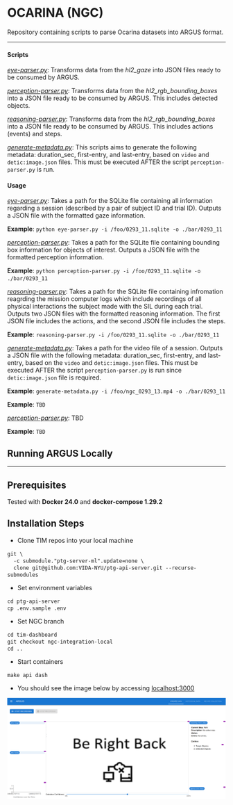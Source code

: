# OCARINA (NGC)

Repository containing scripts to parse Ocarina datasets into ARGUS format. 

---

#### Scripts

[*eye-parser.py*](https://github.com/VIDA-NYU/PTG-TA2-Parsers/blob/main/ngc-ocarina/eye-parser.py): Transforms data from the *hl2_gaze* into JSON files ready to be consumed by ARGUS.

[*perception-parser.py*](https://github.com/VIDA-NYU/PTG-TA2-Parsers/blob/main/ngc-ocarina/perception-parser.py): Transforms data from the *hl2_rgb_bounding_boxes* into a JSON file ready to be consumed by ARGUS. This includes detected objects.


[*reasoning-parser.py*](https://github.com/VIDA-NYU/PTG-TA2-Parsers/blob/main/ngc-ocarina/reasoning-parser.py): Transforms data from the *hl2_rgb_bounding_boxes* into a JSON file ready to be consumed by ARGUS. This includes actions (events) and steps.

[*generate-metadata.py*](https://github.com/VIDA-NYU/PTG-TA2-Parsers/blob/main/ngc-ocarina/generate-metadata.py): This scripts aims to generate the following metadata: duration_sec, first-entry, and last-entry, based on ``video`` and ``detic:image.json`` files. This must be executed AFTER the script ``perception-parser.py`` is run.

#### Usage

[*eye-parser.py*](https://github.com/VIDA-NYU/PTG-TA2-Parsers/blob/main/ngc-ocarina/eye-parser.py): Takes a path for the SQLite file containing all information regarding a session (described by a pair of subject ID and trial ID). Outputs a JSON file with the formatted gaze information. 

**Example**: `python eye-parser.py -i /foo/0293_11.sqlite -o ./bar/0293_11`

[*perception-parser.py*](https://github.com/VIDA-NYU/PTG-TA2-Parsers/blob/main/ngc-ocarina/perception-parser.py): Takes a path for the SQLite file containing bounding box information for objects of interest. Outputs a JSON file with the formatted perception information. 

**Example**: `python perception-parser.py -i /foo/0293_11.sqlite -o ./bar/0293_11`

[*reasoning-parser.py*](https://github.com/VIDA-NYU/PTG-TA2-Parsers/blob/main/ngc-ocarina/reasoning-parser.py): Takes a path for the SQLite file containing infromation reagrding the mission computer logs which include recordings of all physical interactions the subject made with the SIL during each trial. Outputs two JSON files with the formatted reasoning information. The first JSON file includes the actions, and the second JSON file includes the steps.

**Example**: `reasoning-parser.py -i /foo/0293_11.sqlite -o ./bar/0293_11`

[*generate-metadata.py*](https://github.com/VIDA-NYU/PTG-TA2-Parsers/blob/main/ngc-ocarina/generate-metadata.py): Takes a path for the video file of a session. Outputs a JSON file with the following metadata: duration_sec, first-entry, and last-entry, based on the ``video`` and ``detic:image.json`` files. This must be executed AFTER the script ``perception-parser.py`` is run since ``detic:image.json`` file is required.

**Example**: `generate-metadata.py -i /foo/ngc_0293_13.mp4 -o ./bar/0293_11`

**Example**: `TBD`


[*perception-parser.py*](https://github.com/VIDA-NYU/PTG-TA2-Parsers/blob/main/ngc-ocarina/eye-parser.py): TBD

**Example**: `TBD`


## Running ARGUS Locally

----

## Prerequisites

Tested with **Docker 24.0** and **docker-compose 1.29.2**


## Installation Steps

- Clone TIM repos into your local machine

```
git \
  -c submodule."ptg-server-ml".update=none \
  clone git@github.com:VIDA-NYU/ptg-api-server.git --recurse-submodules

```

- Set environment variables

```
cd ptg-api-server
cp .env.sample .env
```

- Set NGC branch
```
cd tim-dashboard
git checkout ngc-integration-local
cd ..
```

- Start containers
```
make api dash
```

- You should see the image below by accessing [localhost:3000](localhost:3000)

![ARGUS Interface](https://github.com/VIDA-NYU/PTG-TA2-Parsers/blob/main/argus.png?raw=true)